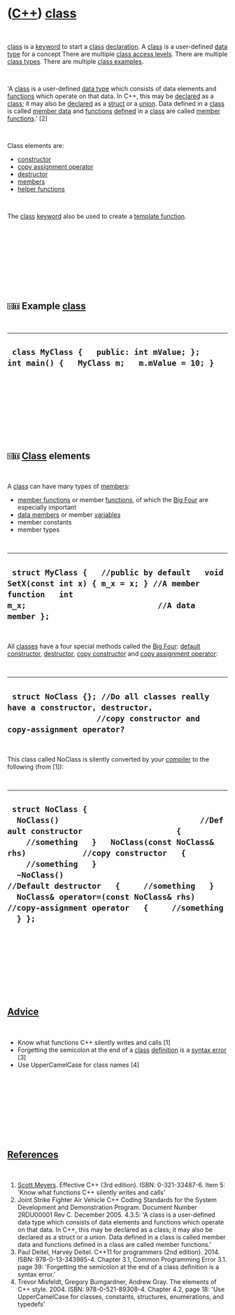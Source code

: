 



 

 

 

 

 

([C++](Cpp.md)) [class](CppClass.md)
======================================

 

[class](CppClass.md) is a [keyword](CppKeyword.md) to start a
[class](CppClass.md) [declaration](CppDeclaration.md). A
[class](CppClass.md) is a user-defined [data type](CppDataType.md) for
a concept There are multiple [class access levels](CppAccessLevel.md).
There are multiple [class types](CppClassType.md). There are multiple
[class examples](CppClassExample.md).

 

'A [class](CppClass.md) is a user-defined [data type](CppDataType.md)
which consists of data elements and [functions](CppFunction.md) which
operate on that data. In C++, this may be [declared](CppDeclaration.md)
as a [class](CppClass.md); it may also be
[declared](CppDeclaration.md) as a [struct](CppStruct.md) or a
[union](CppUnion.md). Data defined in a [class](CppClass.md) is called
[member data](CppMemberData.md) and [functions](CppFunction.md)
[defined](CppDefinition.md) in a [class](CppClass.md) are called
[member functions](CppMemberFunction.md).' \[2\]

 

Class elements are:

-   [constructor](CppConstructor.md)
-   [copy assignment operator](CppCopyAssignmentOperator.md)
-   [destructor](CppDestructor.md)
-   [members](CppMember.md)
-   [helper functions](CppHelperFunction.md)

 

The [class](CppClass.md) [keyword](CppKeyword.md) also be used to
create a [template function](CppTemplateFunction.md).

 

 

 

 

 

![C++98](PicCpp98.png)![C++11](PicCpp11.png) Example [class](CppClass.md)
--------------------------------------------------------------------------

 

  --------------------------------------------------------------------------------------------
  ` class MyClass {   public: int mValue; };   int main() {   MyClass m;   m.mValue = 10; }`
  --------------------------------------------------------------------------------------------

 

 

 

 

 

![C++98](PicCpp98.png)![C++11](PicCpp11.png) [Class](CppClass.md) elements
---------------------------------------------------------------------------

 

A [class](CppClass.md) can have many types of [members](CppMember.md):

-   [member functions](CppMemberFunction.md) or member
    [functions](CppFunction.md), of which the [Big
    Four](CppBigFour.md) are especially important
-   [data members](CppDataMember.md) or member
    [variables](CppVariable.md)
-   member constants
-   member types

 

  --------------------------------------------------------------------------------------------------------------------------------------------------------------
  ` struct MyClass {   //public by default   void SetX(const int x) { m_x = x; } //A member function   int m_x;                            //A data member };`
  --------------------------------------------------------------------------------------------------------------------------------------------------------------

 

All [classes](CppClass.md) have a four special methods called the [Big
Four](CppBigFour.md): [default constructor](CppDefaultConstructor.md),
[destructor](CppDestructor.md), [copy
constructor](CppCopyConstructor.md) and [copy assignment
operator](CppCopyAssignmentOperator.md):

 

  ---------------------------------------------------------------------------------------------------------------------------------------------------
  ` struct NoClass {}; //Do all classes really have a constructor, destructor,                    //copy constructor and copy-assignment operator?`
  ---------------------------------------------------------------------------------------------------------------------------------------------------

 

This class called NoClass is silently converted by your
[compiler](CppCompiler.md) to the following (from \[1\]):

 

  ------------------------------------------------------------------------------------------------------------------------------------------------------------------------------------------------------------------------------------------------------------------------------------------------------------------------------------------------------------------------------------------------------
  ` struct NoClass {   NoClass()                              //Default constructor                    {     //something   }   NoClass(const NoClass& rhs)            //copy constructor   {     //something   }   ~NoClass()                             //Default destructor   {     //something   }   NoClass& operator=(const NoClass& rhs) //copy-assignment operator   {     //something   } };`
  ------------------------------------------------------------------------------------------------------------------------------------------------------------------------------------------------------------------------------------------------------------------------------------------------------------------------------------------------------------------------------------------------------

 

 

 

 

 

[Advice](CppAdvice.md)
-----------------------

 

-   Know what functions C++ silently writes and calls \[1\]
-   Forgetting the semicolon at the end of a [class](CppClass.md)
    [definition](CppDefinition.md) is a [syntax
    error](CppSyntaxError.md) \[3\]
-   Use UpperCamelCase for class names \[4\]

 

 

 

 

 

[References](CppReferences.md)
-------------------------------

 

1.  [Scott Meyers](CppScottMeyers.md). Effective C++ (3rd edition).
    ISBN: 0-321-33487-6. Item 5: 'Know what functions C++ silently
    writes and calls'
2.  Joint Strike Fighter Air Vehicle C++ Coding Standards for the System
    Development and Demonstration Program. Document Number 2RDU00001
    Rev C. December 2005. 4.3.5: 'A class is a user-defined data type
    which consists of data elements and functions which operate on
    that data. In C++, this may be declared as a class; it may also be
    declared as a struct or a union. Data defined in a class is called
    member data and functions defined in a class are called member
    functions.'
3.  Paul Deitel, Harvey Deitel. C++11 for programmers (2nd edition).
    2014. ISBN: 978-0-13-343985-4. Chapter 3.1, Common Programming
    Error 3.1. page 39: 'Forgetting the semicolon at the end of a class
    definition is a syntax error.'
4.  Trevor Misfeldt, Gregory Bumgardner, Andrew Gray. The elements of
    C++ style. 2004. ISBN: 978-0-521-89308-4. Chapter 4.2, page 18: 'Use
    UpperCamelCase for classes, constants, structures, enumerations, and
    typedefs'

 

 

 

 

 





 



